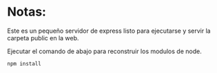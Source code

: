 # Notas:

Este es un pequeño servidor de express listo para ejecutarse y servir la carpeta public en la web.

Ejecutar el comando de abajo para reconstruir los modulos de node.

```
npm install
```

